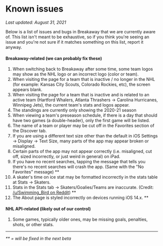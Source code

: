 # Known issues

*Last updated: August 31, 2021*

Below is a list of issues and bugs in Breakaway that we are currently aware of. This list isn't meant to be exhaustive, so if you think you're seeing an issue and you're not sure if it matches something on this list, report it anyway. 

#### Breakaway-related (we can probably fix these)
1. When switching back to Breakaway after some time, some team logos may show as the NHL logo or an incorrect logo (color or team).
2. When visiting the page for a team that is inactive / no longer in the NHL (for example: Kansas City Scouts, Colorado Rockies, etc), the screen appears blank.
3. When visiting the page for a team that is inactive and is related to an active team (Hartford Whalers, Atlanta Thrashers -> Carolina Hurricanes, Winnipeg Jets), the current team's stats and logos appear.
4. The standings are currently only showing the 2020-21 season
5. When viewing a team's preseason schedule, if there is a day that should have two games (a double-header), only the first game will be listed.
6. The name of a team or player may be cut off in the Favorites section of the Discover tab.
7. If you are using a different text size other than the default in iOS Settings -> Display -> Text Size, many parts of the app may appear broken or misaligned.
8. Certain parts of the app may not appear correctly (i.e. misaligned, cut off, sized incorrectly, or just weird in general) on iPad.
9. If you have no recent searches, tapping the message that tells you there's no recent searches will crash the app. (Same with the "No Favorites" message) **
10. A skater's time on ice stat may be formatted incorrectly in the stats table at Stats -> Skaters.
11. Stats in the Stats tab -> Skaters/Goalies/Teams are inaccurate. (Credit: [/u/Swimming_Bird on Reddit](https://www.reddit.com/user/Swimming_Bird/))  **
12. The About page is styled incorrectly on devices running iOS 14.x. **

#### NHL API-related (likely out of our control)
1. Some games, typically older ones, may be missing goals, penalties, shots, or other stats.

---

_** = will be fixed in the next beta_
